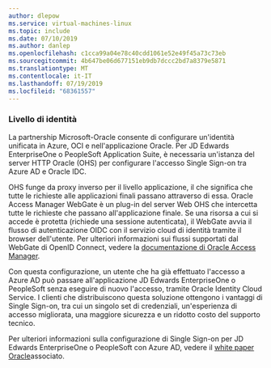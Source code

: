 ```yaml
---
author: dlepow
ms.service: virtual-machines-linux
ms.topic: include
ms.date: 07/10/2019
ms.author: danlep
ms.openlocfilehash: c1cca99a04e78c40cdd1061e52e49f45a73c73eb
ms.sourcegitcommit: 4b647be06d677151eb9db7dccc2bd7a8379e5871
ms.translationtype: MT
ms.contentlocale: it-IT
ms.lasthandoff: 07/19/2019
ms.locfileid: "68361557"
---
```

### <a name="identity-tier"></a>Livello di identità 

La partnership Microsoft-Oracle consente di configurare un'identità unificata in Azure, OCI e nell'applicazione Oracle. Per JD Edwards EnterpriseOne o PeopleSoft Application Suite, è necessaria un'istanza del server HTTP Oracle (OHS) per configurare l'accesso Single Sign-on tra Azure AD e Oracle IDC.

OHS funge da proxy inverso per il livello applicazione, il che significa che tutte le richieste alle applicazioni finali passano attraverso di essa. Oracle Access Manager WebGate è un plug-in del server Web OHS che intercetta tutte le richieste che passano all'applicazione finale. Se una risorsa a cui si accede è protetta (richiede una sessione autenticata), il WebGate avvia il flusso di autenticazione OIDC con il servizio cloud di identità tramite il browser dell'utente. Per ulteriori informazioni sui flussi supportati dal WebGate di OpenID Connect, vedere la [documentazione di Oracle Access Manager](https://docs.oracle.com/en/middleware/idm/access-manager/12.2.1.3/aiaag/integrating-webgate-oidc-server.html).

Con questa configurazione, un utente che ha già effettuato l'accesso a Azure AD può passare all'applicazione JD Edwards EnterpriseOne o PeopleSoft senza eseguire di nuovo l'accesso, tramite Oracle Identity Cloud Service. I clienti che distribuiscono questa soluzione ottengono i vantaggi di Single Sign-on, tra cui un singolo set di credenziali, un'esperienza di accesso migliorata, una maggiore sicurezza e un ridotto costo del supporto tecnico.

Per ulteriori informazioni sulla configurazione di Single Sign-on per JD Edwards EnterpriseOne o PeopleSoft con Azure AD, vedere il [white paper Oracle](https://cloud.oracle.com/iaas/whitepapers/deploy_peoplesoft_jdedwards_across_oci_azure.pdf)associato.